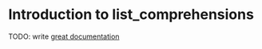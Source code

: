 # Introduction to list_comprehensions

TODO: write [great documentation](http://jacobian.org/writing/what-to-write/)
